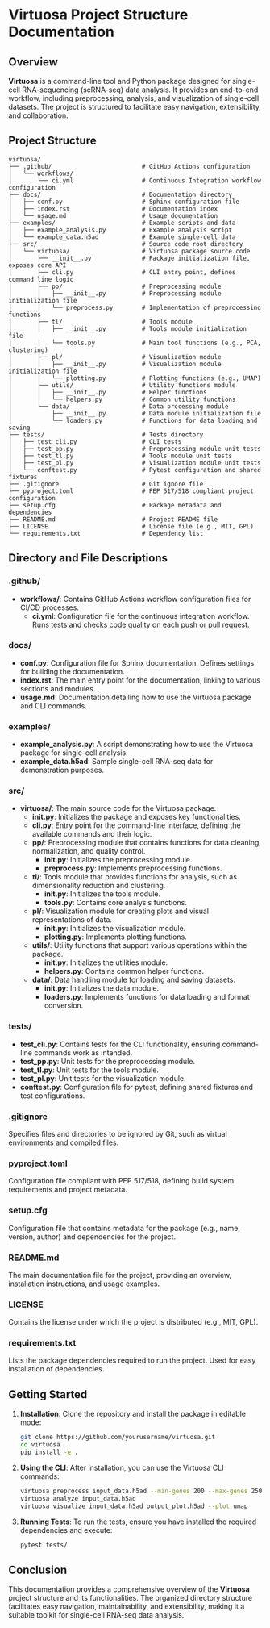 # Virtuosa Project Structure Documentation

## Overview

**Virtuosa** is a command-line tool and Python package designed for single-cell RNA-sequencing (scRNA-seq) data analysis. It provides an end-to-end workflow, including preprocessing, analysis, and visualization of single-cell datasets. The project is structured to facilitate easy navigation, extensibility, and collaboration.

## Project Structure

```plaintext
virtuosa/
├── .github/                         # GitHub Actions configuration
│   └── workflows/
│       └── ci.yml                   # Continuous Integration workflow configuration
├── docs/                            # Documentation directory
│   ├── conf.py                      # Sphinx configuration file
│   ├── index.rst                    # Documentation index
│   └── usage.md                     # Usage documentation
├── examples/                        # Example scripts and data
│   ├── example_analysis.py          # Example analysis script
│   └── example_data.h5ad            # Example single-cell data
├── src/                             # Source code root directory
│   └── virtuosa/                    # Virtuosa package source code
│       ├── __init__.py              # Package initialization file, exposes core API
│       ├── cli.py                   # CLI entry point, defines command line logic
│       ├── pp/                      # Preprocessing module
│       │   ├── __init__.py          # Preprocessing module initialization file
│       │   └── preprocess.py        # Implementation of preprocessing functions
│       ├── tl/                      # Tools module
│       │   ├── __init__.py          # Tools module initialization file
│       │   └── tools.py             # Main tool functions (e.g., PCA, clustering)
│       ├── pl/                      # Visualization module
│       │   ├── __init__.py          # Visualization module initialization file
│       │   └── plotting.py          # Plotting functions (e.g., UMAP)
│       ├── utils/                   # Utility functions module
│       │   ├── __init__.py          # Helper functions
│       │   └── helpers.py           # Common utility functions
│       └── data/                    # Data processing module
│           ├── __init__.py          # Data module initialization file
│           └── loaders.py           # Functions for data loading and saving
├── tests/                           # Tests directory
│   ├── test_cli.py                  # CLI tests
│   ├── test_pp.py                   # Preprocessing module unit tests
│   ├── test_tl.py                   # Tools module unit tests
│   ├── test_pl.py                   # Visualization module unit tests
│   └── conftest.py                  # Pytest configuration and shared fixtures
├── .gitignore                       # Git ignore file
├── pyproject.toml                   # PEP 517/518 compliant project configuration
├── setup.cfg                        # Package metadata and dependencies
├── README.md                        # Project README file
├── LICENSE                          # License file (e.g., MIT, GPL)
└── requirements.txt                 # Dependency list
```

## Directory and File Descriptions

### .github/
- **workflows/**: Contains GitHub Actions workflow configuration files for CI/CD processes.
    - **ci.yml**: Configuration file for the continuous integration workflow. Runs tests and checks code quality on each push or pull request.

### docs/
- **conf.py**: Configuration file for Sphinx documentation. Defines settings for building the documentation.
- **index.rst**: The main entry point for the documentation, linking to various sections and modules.
- **usage.md**: Documentation detailing how to use the Virtuosa package and CLI commands.

### examples/
- **example_analysis.py**: A script demonstrating how to use the Virtuosa package for single-cell analysis.
- **example_data.h5ad**: Sample single-cell RNA-seq data for demonstration purposes.

### src/
- **virtuosa/**: The main source code for the Virtuosa package.
    - **__init__.py**: Initializes the package and exposes key functionalities.
    - **cli.py**: Entry point for the command-line interface, defining the available commands and their logic.
    - **pp/**: Preprocessing module that contains functions for data cleaning, normalization, and quality control.
        - **__init__.py**: Initializes the preprocessing module.
        - **preprocess.py**: Implements preprocessing functions.
    - **tl/**: Tools module that provides functions for analysis, such as dimensionality reduction and clustering.
        - **__init__.py**: Initializes the tools module.
        - **tools.py**: Contains core analysis functions.
    - **pl/**: Visualization module for creating plots and visual representations of data.
        - **__init__.py**: Initializes the visualization module.
        - **plotting.py**: Implements plotting functions.
    - **utils/**: Utility functions that support various operations within the package.
        - **__init__.py**: Initializes the utilities module.
        - **helpers.py**: Contains common helper functions.
    - **data/**: Data handling module for loading and saving datasets.
        - **__init__.py**: Initializes the data module.
        - **loaders.py**: Implements functions for data loading and format conversion.

### tests/
- **test_cli.py**: Contains tests for the CLI functionality, ensuring command-line commands work as intended.
- **test_pp.py**: Unit tests for the preprocessing module.
- **test_tl.py**: Unit tests for the tools module.
- **test_pl.py**: Unit tests for the visualization module.
- **conftest.py**: Configuration file for pytest, defining shared fixtures and test configurations.

### .gitignore
Specifies files and directories to be ignored by Git, such as virtual environments and compiled files.

### pyproject.toml
Configuration file compliant with PEP 517/518, defining build system requirements and project metadata.

### setup.cfg
Configuration file that contains metadata for the package (e.g., name, version, author) and dependencies for the project.

### README.md
The main documentation file for the project, providing an overview, installation instructions, and usage examples.

### LICENSE
Contains the license under which the project is distributed (e.g., MIT, GPL).

### requirements.txt
Lists the package dependencies required to run the project. Used for easy installation of dependencies.

## Getting Started

1. **Installation**:
   Clone the repository and install the package in editable mode:

   ```bash
   git clone https://github.com/yourusername/virtuosa.git
   cd virtuosa
   pip install -e .
   ```

2. **Using the CLI**:
   After installation, you can use the Virtuosa CLI commands:

   ```bash
   virtuosa preprocess input_data.h5ad --min-genes 200 --max-genes 2500
   virtuosa analyze input_data.h5ad
   virtuosa visualize input_data.h5ad output_plot.h5ad --plot umap
   ```

3. **Running Tests**:
   To run the tests, ensure you have installed the required dependencies and execute:

   ```bash
   pytest tests/
   ```

## Conclusion

This documentation provides a comprehensive overview of the **Virtuosa** project structure and its functionalities. The organized directory structure facilitates easy navigation, maintainability, and extensibility, making it a suitable toolkit for single-cell RNA-seq data analysis.
